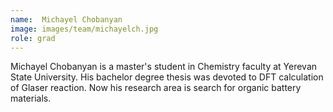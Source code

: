 ```yaml
---
name:  Michayel Chobanyan
image: images/team/michayelch.jpg
role: grad
---
```


Michayel Chobanyan is a master&#39;s student in Chemistry faculty at Yerevan State
University. His bachelor degree thesis was devoted to DFT calculation of Glaser
reaction. Now his research area is search for organic battery materials.






